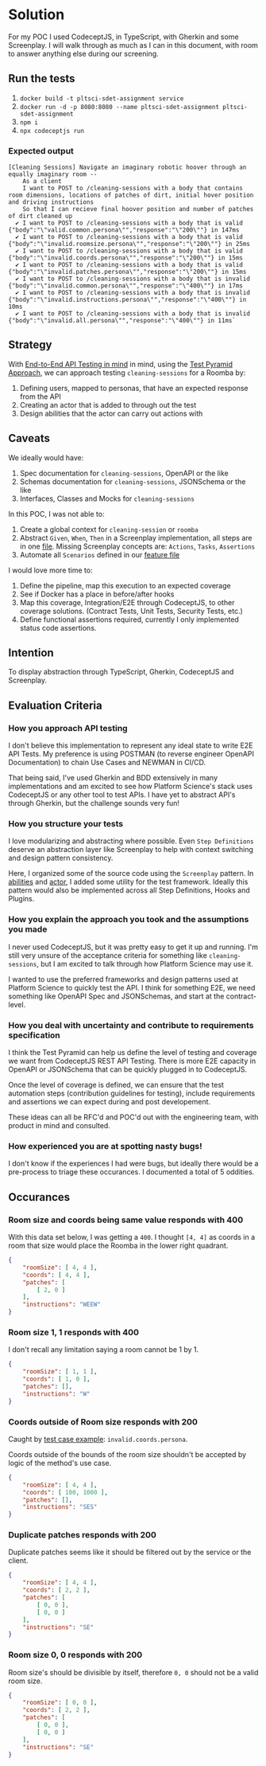 # Solution

For my POC I used CodeceptJS, in TypeScript, with Gherkin and some Screenplay. I will walk through as much as I can in this document, with room to answer anything else during our screening.

## Run the tests

1. `docker build -t pltsci-sdet-assignment service`
1. `docker run -d -p 8080:8080 --name pltsci-sdet-assignment pltsci-sdet-assignment`
1. `npm i`
1. `npx codeceptjs run`

### Expected output

```
[Cleaning Sessions] Navigate an imaginary robotic hoover through an equally imaginary room --
    As a client
    I want to POST to /cleaning-sessions with a body that contains room dimensions, locations of patches of dirt, initial hover position and driving instructions
    So that I can recieve final hoover position and number of patches of dirt cleaned up
  ✔ I want to POST to /cleaning-sessions with a body that is valid {"body":"\"valid.common.persona\"","response":"\"200\""} in 147ms
  ✔ I want to POST to /cleaning-sessions with a body that is valid {"body":"\"invalid.roomsize.persona\"","response":"\"200\""} in 25ms
  ✔ I want to POST to /cleaning-sessions with a body that is valid {"body":"\"invalid.coords.persona\"","response":"\"200\""} in 15ms
  ✔ I want to POST to /cleaning-sessions with a body that is valid {"body":"\"invalid.patches.persona\"","response":"\"200\""} in 15ms
  ✔ I want to POST to /cleaning-sessions with a body that is invalid {"body":"\"invalid.common.persona\"","response":"\"400\""} in 17ms
  ✔ I want to POST to /cleaning-sessions with a body that is invalid {"body":"\"invalid.instructions.persona\"","response":"\"400\""} in 10ms
  ✔ I want to POST to /cleaning-sessions with a body that is invalid {"body":"\"invalid.all.persona\"","response":"\"400\""} in 11ms`
```

## Strategy

With [End-to-End API Testing in mind](https://muuktest.com/blog/types-of-api-testing/#Validation-Testing) in mind, using the [Test Pyramid Approach](https://dzone.com/articles/rest-apis-test-pyramid), we can approach testing `cleaning-sessions` for a Roomba by:

1. Defining users, mapped to personas, that have an expected response from the API
1. Creating an actor that is added to through out the test
1. Design abilities that the actor can carry out actions with

## Caveats

We ideally would have:
1. Spec documentation for `cleaning-sessions`, OpenAPI or the like
1. Schemas documentation for `cleaning-sessions`, JSONSchema or the like
1. Interfaces, Classes and Mocks for `cleaning-sessions`

In this POC, I was not able to:
1. Create a global context for `cleaning-session` or `roomba`
1. Abstract `Given`, `When`, `Then` in a Screenplay implementation, all steps are in one [file](test/steps/definitions.ts). Missing Screenplay concepts are: `Actions`, `Tasks`, `Assertions`
1. Automate all `Scenarios` defined in our [feature file](test/features/cleaning_sessions.feature)

I would love more time to:
1. Define the pipeline, map this execution to an expected coverage
1. See if Docker has a place in before/after hooks 
1. Map this coverage, Integration/E2E through CodeceptJS, to other coverage solutions. (Contract Tests, Unit Tests, Security Tests, etc.)
1. Define functional assertions required, currently I only implemented status code assertions.

## Intention

To display abstraction through TypeScript, Gherkin, CodeceptJS and Screenplay. 

## Evaluation Criteria

### How you approach API testing

I don't believe this implementation to represent any ideal state to write E2E API Tests. My preference is using POSTMAN (to reverse engineer OpenAPI Documentation) to chain Use Cases and NEWMAN in CI/CD.

That being said, I've used Gherkin and BDD extensively in many implementations and am excited to see how Platform Science's stack uses CodeceptJS or any other tool to test APIs. I have yet to abstract API's through Gherkin, but the challenge sounds very fun!

### How you structure your tests

I love modularizing and abstracting where possible. Even `Step Definitions` deserve an abstraction layer like Screenplay to help with context switching and design pattern consistency. 

Here, I organized some of the source code using the `Screenplay` pattern. In [abilities](./test/src/abilities/) and [actor](./test/src/actor/), I added some utility for the test framework. Ideally this pattern would also be implemented across all Step Definitions, Hooks and Plugins.

### How you explain the approach you took and the assumptions you made

I never used CodeceptJS, but it was pretty easy to get it up and running. I'm still very unsure of the acceptance criteria for something like `cleaning-sessions`, but I am excited to talk through how Platform Science may use it. 

I wanted to use the preferred frameworks and design patterns used at Platform Science to quickly test the API. I think for something E2E, we need something like OpenAPI Spec and JSONSchemas, and start at the contract-level. 

### How you deal with uncertainty and contribute to requirements specification 

I think the Test Pyramid can help us define the level of testing and coverage we want from CodeceptJS REST API Testing. There is more E2E capacity in OpenAPI or JSONSchema that can be quickly plugged in to CodeceptJS.

Once the level of coverage is defined, we can ensure that the test automation steps (contribution guidelines for testing), include requirements and assertions we can expect during and post developement. 

These ideas can all be RFC'd and POC'd out with the engineering team, with product in mind and consulted.

### How experienced you are at spotting nasty bugs! 

I don't know if the experiences I had were bugs, but ideally there would be a pre-process to triage these occurances. I documented a total of 5 oddities. 

## Occurances

### Room size and coords being same value responds with 400

With this data set below, I was getting a `400`. I thought `[4, 4]` as coords in a room that size would place the Roomba in the lower right quadrant.

```json
{
    "roomSize": [ 4, 4 ],
    "coords": [ 4, 4 ],
    "patches": [
        [ 2, 0 ] 
    ],
    "instructions": "WEEW"
}
```

### Room size 1, 1 responds with 400

I don't recall any limitation saying a room cannot be 1 by 1.

```json
{
    "roomSize": [ 1, 1 ],
    "coords": [ 1, 0 ],
    "patches": [],
    "instructions": "W"
}
```

### Coords outside of Room size responds with 200
 
Caught by [test case example](./test/features/cleaning_sessions.feature): `invalid.coords.persona`.

Coords outside of the bounds of the room size shouldn't be accepted by logic of the method's use case. 

```json
{
    "roomSize": [ 4, 4 ],
    "coords": [ 100, 1000 ],
    "patches": [],
    "instructions": "SES"
}
```

### Duplicate patches responds with 200

Duplicate patches seems like it should be filtered out by the service or the client.

```json
{
    "roomSize": [ 4, 4 ],
    "coords": [ 2, 2 ],
    "patches": [
        [ 0, 0 ],
        [ 0, 0 ]
    ],
    "instructions": "SE"
}
```

### Room size 0, 0 responds with 200

Room size's should be divisible by itself, therefore `0, 0` should not be a valid room size.

```json
{
    "roomSize": [ 0, 0 ],
    "coords": [ 2, 2 ],
    "patches": [
        [ 0, 0 ],
        [ 0, 0 ]
    ],
    "instructions": "SE"
}
```